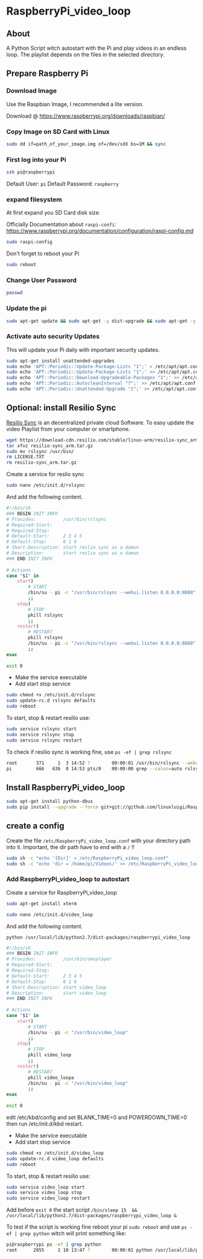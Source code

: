 # RaspberryPi_video_loop

## About

A Python Script witch autostart with the Pi and play videos in an endless loop. 
The playlist depends on the files in the selected directory.

## Prepare Raspberry Pi

### Download Image

Use the Raspbian Image, I recommended a lite version.

Download @ https://www.raspberrypi.org/downloads/raspbian/

### Copy Image on SD Card with Linux
```bash
sudo dd if=path_of_your_image.img of=/dev/sdX bs=1M && sync
```

### First log into your Pi

```bash
ssh pi@raspberrypi
```

Default User: ```pi```
Default Password: ```raspberry```

### expand filesystem

At first expand you SD Card disk size.

Officially Documentation about ```raspi-confi```: https://www.raspberrypi.org/documentation/configuration/raspi-config.md

```bash
sudo raspi-config
```

Don't forget to reboot your Pi

```bash
sudo reboot
```

### Change User Password

```bash
passwd
```

### Update the pi

```bash
sudo apt-get update && sudo apt-get -y dist-upgrade && sudo apt-get -y autoremove
```

### Activate auto security Updates

This will update your Pi daily with important security updates.

```bash
sudo apt-get install unattended-upgrades
sudo echo 'APT::Periodic::Update-Package-Lists "1";' > /etc/apt/apt.conf.d/10periodic
sudo echo 'APT::Periodic::Update-Package-Lists "1";' >> /etc/apt/apt.conf.d/10periodic
sudo echo 'APT::Periodic::Download-Upgradeable-Packages "1";' >> /etc/apt/apt.conf.d/10periodic
sudo echo 'APT::Periodic::AutocleanInterval "7";' >> /etc/apt/apt.conf.d/10periodic
sudo echo 'APT::Periodic::Unattended-Upgrade "1";' >> /etc/apt/apt.conf.d/10periodic
```

## Optional: install Resilio Sync

[Resilio Sync](https://www.resilio.com/) is an decentralized private cloud Software. 
To easy update the video Playlist from your computer or smartphone.

```bash
wget https://download-cdn.resilio.com/stable/linux-arm/resilio-sync_arm.tar.gz
tar xfvz resilio-sync_arm.tar.gz
sudo mv rslsync /usr/bin/
rm LICENSE.TXT
rm resilio-sync_arm.tar.gz
```

Create a service for reslio sync
```bash
sudo nano /etc/init.d/rslsync
```
And add the following content.
```bash
#!/bin/sh
### BEGIN INIT INFO
# Provides:          /usr/bin/rslsync
# Required-Start:    
# Required-Stop:     
# Default-Start:     2 3 4 5
# Default-Stop:      0 1 6
# Short-Description: start reslio sync as a damon
# Description:       start reslio sync as a damon
### END INIT INFO
 
# Actions
case "$1" in
    start)
        # START
        /bin/su - pi -c "/usr/bin/rslsync --webui.listen 0.0.0.0:8888"
        ;;
    stop)
        # STOP
        pkill rslsync
        ;;
    restart)
        # RESTART
        pkill rslsync
        /bin/su - pi -c "/usr/bin/rslsync --webui.listen 0.0.0.0:8888"
        ;;
esac
 
exit 0
```

* Make the service executable 
* Add start stop service

```bash
sudo chmod +x /etc/init.d/rslsync
sudo update-rc.d rslsync defaults
sudo reboot
```

To start, stop & restart resilio use:
```bash
sudo service rslsync start
sudo service rslsync stop
sudo service rslsync restart
```

To check if resilio sync is working fine, use ```ps -ef | grep rslsync```
```bash
root       371     1  3 14:52 ?        00:00:01 /usr/bin/rslsync --webui.listen 0.0.0.0:8888
pi         666   636  0 14:53 pts/0    00:00:00 grep --color=auto rslsync

```

## Install RaspberryPi_video_loop

```bash
sudo apt-get install python-dbus
sudo pip install --upgrade --force git+git://github.com/linuxluigi/RaspberryPi_video_loop.git
```

## create a config

Create the file ```/etc/RaspberryPi_video_loop.conf``` with your directory path into it.
Important, the dir path have to end with a ```/``` !!
```bash
sudo sh -c "echo '[Dir]' > /etc/RaspberryPi_video_loop.conf"
sudo sh -c "echo 'dir = /home/pi/Videos/' >> /etc/RaspberryPi_video_loop.conf"
```

### Add RaspberryPi_video_loop to autostart

Create a service for RaspberryPi_video_loop 

```bash
sudo apt-get install xterm
```

```bash
sudo nano /etc/init.d/video_loop
```
And add the following content.

```python /usr/local/lib/python2.7/dist-packages/raspberrypi_video_loop```

```bash
#!/bin/sh
### BEGIN INIT INFO
# Provides:          /usr/bin/omxplayer
# Required-Start:    
# Required-Stop:     
# Default-Start:     2 3 4 5
# Default-Stop:      0 1 6
# Short-Description: start video_loop
# Description:       start video_loop
### END INIT INFO
 
# Actions
case "$1" in
    start)
        # START
        /bin/su - pi -c "/usr/bin/video_loop"
        ;;
    stop)
        # STOP
        pkill video_loop
        ;;
    restart)
        # RESTART
        pkill video_loopa
        /bin/su - pi -c "/usr/bin/video_loop"
        ;;
esac
 
exit 0
```

edit /etc/kbd/config and set BLANK_TIME=0 and POWERDOWN_TIME=0 then run /etc/init.d/kbd restart.

* Make the service executable 
* Add start stop service

```bash
sudo chmod +x /etc/init.d/video_loop
sudo update-rc.d video_loop defaults
sudo reboot
```

To start, stop & restart resilio use:
```bash
sudo service video_loop start
sudo service video_loop stop
sudo service video_loop restart
```

Add before ```exit 0``` the start script ```/bin/sleep 15  && /usr/local/lib/python2.7/dist-packages/raspberrypi_video_loop &```

To test if the script is working fine reboot your pi ```sudo reboot``` and use 
```ps -ef | grep python``` witch will print something like:

```bash
pi@raspberrypi ps -ef | grep python
root      2055     1 10 13:47 ?        00:00:01 python /usr/local/lib/python2.7/dist-packages/raspberrypi_video_loop
```